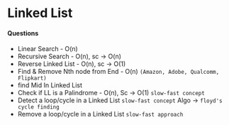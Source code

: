 # Linked List
    
#### Questions
-   Linear Search - O(n)
-   Recursive Search - O(n), sc -> O(n)
-   Reverse Linked List - O(n), sc -> O(1)
-   Find & Remove Nth node from End - O(n) `(Amazon, Adobe, Qualcomm, Flipkart)`
-   find Mid In Linked List
-   Check if LL is a Palindrome - O(n), Sc -> O(1) `slow-fast concept`
-   Detect a loop/cycle in a Linked List `slow-fast concept` Algo -> `floyd's cycle finding`
-   Remove a loop/cycle in a Linked List `slow-fast approach` 